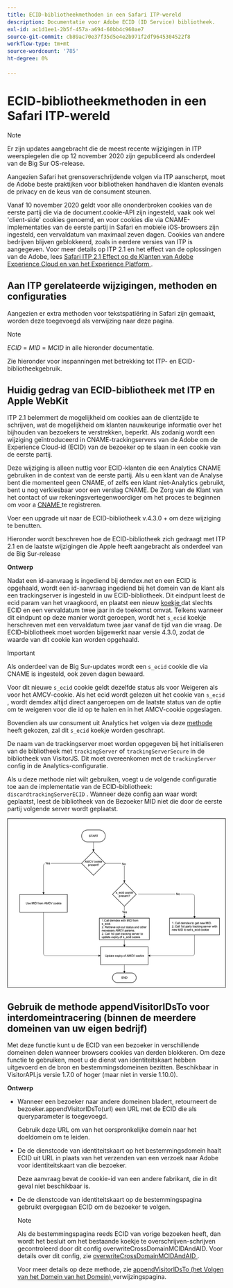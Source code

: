 ```yaml
---
title: ECID-bibliotheekmethoden in een Safari ITP-wereld
description: Documentatie voor Adobe ECID (ID Service) bibliotheek.
exl-id: ac1d1ee1-2b5f-457a-a694-60bb4c960ae7
source-git-commit: cb89ac70e37f35d5e4e2b971f2df9645304522f8
workflow-type: tm+mt
source-wordcount: '785'
ht-degree: 0%

---
```


# ECID-bibliotheekmethoden in een Safari ITP-wereld

>[!NOTE]
>
>Er zijn updates aangebracht die de meest recente wijzigingen in ITP weerspiegelen die op 12 november 2020 zijn gepubliceerd als onderdeel van de Big Sur OS-release.

Aangezien Safari het grensoverschrijdende volgen via ITP aanscherpt, moet de Adobe beste praktijken voor bibliotheken handhaven die klanten evenals de privacy en de keus van de consument steunen.

Vanaf 10 november 2020 geldt voor alle ononderbroken cookies van de eerste partij die via de document.cookie-API zijn ingesteld, vaak ook wel &#39;client-side&#39; cookies genoemd, en voor cookies die via CNAME-implementaties van de eerste partij in Safari en mobiele iOS-browsers zijn ingesteld, een vervaldatum van maximaal zeven dagen. Cookies van andere bedrijven blijven geblokkeerd, zoals in eerdere versies van ITP is aangegeven. Voor meer details op ITP 2.1 en het effect van de oplossingen van de Adobe, lees [ Safari ITP 2.1 Effect op de Klanten van Adobe Experience Cloud en van het Experience Platform ](https://medium.com/adobetech/safari-itp-2-1-impact-on-adobe-experience-cloud-customers-9439cecb55ac).

## Aan ITP gerelateerde wijzigingen, methoden en configuraties

Aangezien er extra methoden voor tekstspatiëring in Safari zijn gemaakt, worden deze toegevoegd als verwijzing naar deze pagina.

>[!NOTE]
>
>*ECID* = *MID* = *MCID* in alle hieronder documentatie.

Zie hieronder voor inspanningen met betrekking tot ITP- en ECID-bibliotheekgebruik.

## Huidig gedrag van ECID-bibliotheek met ITP en Apple WebKit

ITP 2.1 belemmert de mogelijkheid om cookies aan de clientzijde te schrijven, wat de mogelijkheid om klanten nauwkeurige informatie over het bijhouden van bezoekers te verstrekken, beperkt. Als zodanig wordt een wijziging geïntroduceerd in CNAME-trackingservers van de Adobe om de Experience Cloud-id (ECID) van de bezoeker op te slaan in een cookie van de eerste partij.

Deze wijziging is alleen nuttig voor ECID-klanten die een Analytics CNAME gebruiken in de context van de eerste partij. Als u een klant van de Analyse bent die momenteel geen CNAME, of zelfs een klant niet-Analytics gebruikt, bent u nog verkiesbaar voor een verslag CNAME. De Zorg van de Klant van het contact of uw rekeningsvertegenwoordiger om het proces te beginnen om voor a [ CNAME ](https://experienceleague.adobe.com/docs/core-services/interface/ec-cookies/cookies-first-party.html?lang=nl-NL) te registreren.

Voer een upgrade uit naar de ECID-bibliotheek v.4.3.0 + om deze wijziging te benutten.

Hieronder wordt beschreven hoe de ECID-bibliotheek zich gedraagt met ITP 2.1 en de laatste wijzigingen die Apple heeft aangebracht als onderdeel van de Big Sur-release

**Ontwerp**

Nadat een id-aanvraag is ingediend bij demdex.net en een ECID is opgehaald, wordt een id-aanvraag ingediend bij het domein van de klant als een trackingserver is ingesteld in uw ECID-bibliotheek. Dit eindpunt leest de ecid param van het vraagkoord, en plaatst een nieuw [ koekje ](/help/introduction/cookies.md) dat slechts ECID en een vervaldatum twee jaar in de toekomst omvat. Telkens wanneer dit eindpunt op deze manier wordt geroepen, wordt het `s_ecid` koekje herschreven met een vervaldatum twee jaar vanaf de tijd van die vraag. De ECID-bibliotheek moet worden bijgewerkt naar versie 4.3.0, zodat de waarde van dit cookie kan worden opgehaald.

>[!IMPORTANT]
>
>Als onderdeel van de Big Sur-updates wordt een `s_ecid` cookie die via CNAME is ingesteld, ook zeven dagen bewaard.

Voor dit nieuwe `s_ecid` cookie geldt dezelfde status als voor Weigeren als voor het AMCV-cookie. Als het ecid wordt gelezen uit het cookie van `s_ecid` , wordt demdex altijd direct aangeroepen om de laatste status van de optie om te weigeren voor die id op te halen en in het AMCV-cookie opgeslagen.

Bovendien als uw consument uit Analytics het volgen via deze [ methode ](https://experienceleague.adobe.com/docs/analytics/implementation/js/opt-out.html?lang=nl-NL) heeft gekozen, zal dit `s_ecid` koekje worden geschrapt.

De naam van de trackingserver moet worden opgegeven bij het initialiseren van de bibliotheek met `trackingServer` of `trackingServerSecure` in de bibliotheek van VisitorJS. Dit moet overeenkomen met de `trackingServer` config in de Analytics-configuratie.

Als u deze methode niet wilt gebruiken, voegt u de volgende configuratie toe aan de implementatie van de ECID-bibliotheek: `discardtrackingServerECID` . Wanneer deze config aan waar wordt geplaatst, leest de bibliotheek van de Bezoeker MID niet die door de eerste partij volgende server wordt geplaatst.

![](assets/itp-proposal-v1.png)

## Gebruik de methode appendVisitorIDsTo voor interdomeintracering (binnen de meerdere domeinen van uw eigen bedrijf)

Met deze functie kunt u de ECID van een bezoeker in verschillende domeinen delen wanneer browsers cookies van derden blokkeren. Om deze functie te gebruiken, moet u de dienst van identiteitskaart hebben uitgevoerd en de bron en bestemmingsdomeinen bezitten. Beschikbaar in VisitorAPI.js versie 1.7.0 of hoger (maar niet in versie 1.10.0).

**Ontwerp**

* Wanneer een bezoeker naar andere domeinen bladert, retourneert de bezoeker.appendVisitorIDsTo(url) een URL met de ECID die als queryparameter is toegevoegd.

  Gebruik deze URL om van het oorspronkelijke domein naar het doeldomein om te leiden.

* De de dienstcode van identiteitskaart op het bestemmingsdomein haalt ECID uit URL in plaats van het verzenden van een verzoek naar Adobe voor identiteitskaart van die bezoeker.

  Deze aanvraag bevat de cookie-id van een andere fabrikant, die in dit geval niet beschikbaar is.

* De de dienstcode van identiteitskaart op de bestemmingspagina gebruikt overgegaan ECID om de bezoeker te volgen.

  >[!NOTE]
  >Als de bestemmingspagina reeds ECID van vorige bezoeken heeft, dan wordt het besluit om het bestaande koekje te overschrijven-schrijven gecontroleerd door dit config overwriteCrossDomainMCIDAndAID. Voor details over dit config, zie [ overwriteCrossDomainMCIDAndAID ](/help/library/function-vars/overwrite-visitor-id.md).
  >
  >Voor meer details op deze methode, zie [ appendVisitorIDsTo (het Volgen van het Domein van het Domein) ](/help/library/get-set/appendvisitorid.md) verwijzingspagina.
